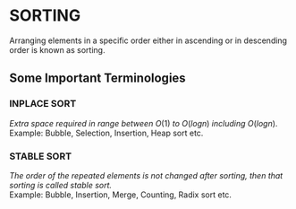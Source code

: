 # SORTING
Arranging elements in a specific order either in ascending or in descending order is known as sorting.

## Some Important Terminologies
### INPLACE SORT
_Extra space required in range between O_($1$) _to O_($logn$) _including O_($logn$).<br>
Example: Bubble, Selection, Insertion, Heap sort etc.

### STABLE SORT
_The order of the repeated elements is not changed after sorting, then that sorting is called stable sort._ <br>
Example: Bubble, Insertion, Merge, Counting, Radix sort etc.
